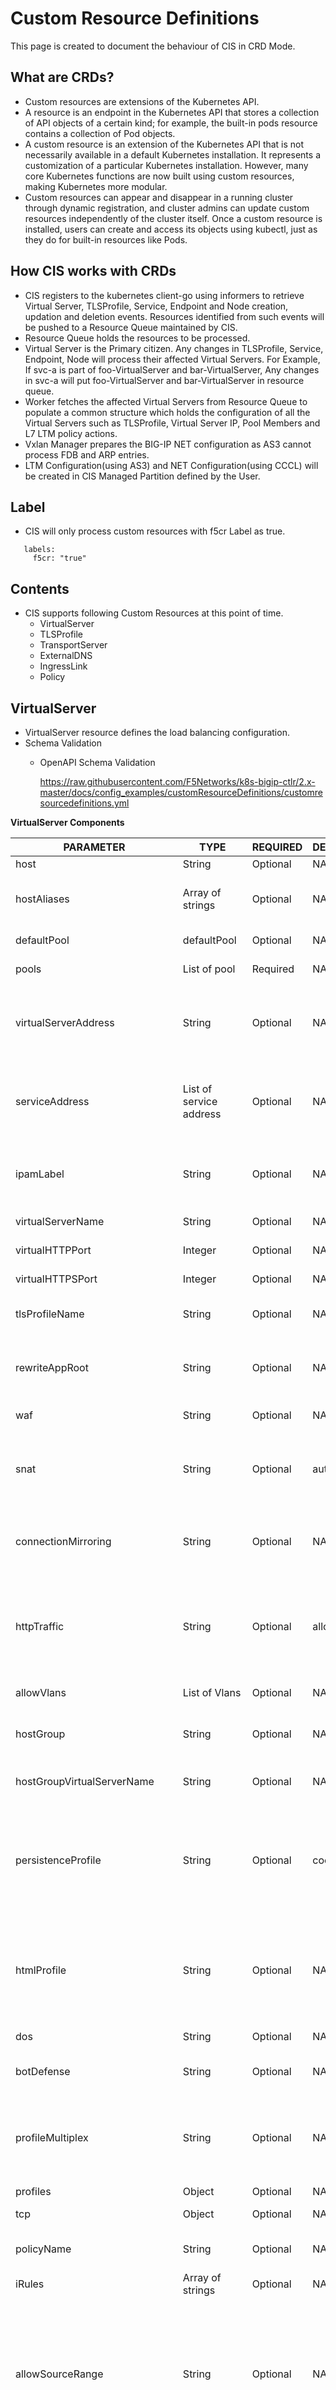 # Custom Resource Definitions 

This page is created to document the behaviour of CIS in CRD Mode.  

## What are CRDs? 

* Custom resources are extensions of the Kubernetes API. 
* A resource is an endpoint in the Kubernetes API that stores a collection of API objects of a certain kind; for example, the built-in pods resource contains a collection of Pod objects.
* A custom resource is an extension of the Kubernetes API that is not necessarily available in a default Kubernetes installation. It represents a customization of a particular Kubernetes installation. However, many core Kubernetes functions are now built using custom resources, making Kubernetes more modular.
*  Custom resources can appear and disappear in a running cluster through dynamic registration, and cluster admins can update custom resources independently of the cluster itself. Once a custom resource is installed, users can create and access its objects using kubectl, just as they do for built-in resources like Pods.

## How CIS works with CRDs

* CIS registers to the kubernetes client-go using informers to retrieve Virtual Server, TLSProfile, Service, Endpoint and Node creation, updation and deletion events. Resources identified from such events will be pushed to a Resource Queue maintained by CIS.
* Resource Queue holds the resources to be processed.
* Virtual Server is the Primary citizen. Any changes in TLSProfile, Service, Endpoint, Node will process their affected Virtual Servers. For Example, If svc-a is part of foo-VirtualServer and bar-VirtualServer, Any changes in svc-a will put foo-VirtualServer and bar-VirtualServer in resource queue.
* Worker fetches the affected Virtual Servers from Resource Queue to populate a common structure which holds the configuration of all the Virtual Servers such as TLSProfile, Virtual Server IP, Pool Members and L7 LTM policy actions.
* Vxlan Manager prepares the BIG-IP NET configuration as AS3 cannot process FDB and ARP entries.
* LTM Configuration(using AS3) and NET Configuration(using CCCL) will be created in CIS Managed Partition defined by the User.


## Label
* CIS will only process custom resources with f5cr Label as true. 
```
   labels:
     f5cr: "true"  
```

## Contents
* CIS supports following Custom Resources at this point of time.
  - VirtualServer
  - TLSProfile
  - TransportServer
  - ExternalDNS
  - IngressLink
  - Policy

## VirtualServer
   * VirtualServer resource defines the load balancing configuration.
   * Schema Validation
     - OpenAPI Schema Validation
     
        https://raw.githubusercontent.com/F5Networks/k8s-bigip-ctlr/2.x-master/docs/config_examples/customResourceDefinitions/customresourcedefinitions.yml


**VirtualServer Components**

| PARAMETER                        | TYPE                          | REQUIRED  | DEFAULT | DESCRIPTION                                                                                                                                                                                                      |
|----------------------------------|-------------------------------|-----------|---------|------------------------------------------------------------------------------------------------------------------------------------------------------------------------------------------------------------------|
| host                             | String                        | Optional  | NA      | Virtual Host                                                                                                                                                                                                     |
| hostAliases                      | Array of strings              | Optional  | NA      | Additional host names for a virtual server apart from the primary host                                                                                                                                           |
| defaultPool                      | defaultPool                   | Optional  | NA      | Default BIG-IP Pool for virtual server                                                                                                                                                                           |
| pools                            | List of pool                  | Required  | NA      | List of BIG-IP Pool members                                                                                                                                                                                      |
| virtualServerAddress             | String                        | Optional  | NA      | IP4/IP6 Address of BIG-IP Virtual Server. IP address can also be replaced by a reference to a Service_Address.                                                                                                   |
| serviceAddress                   | List of service address       | Optional  | NA      | Service address definition allows you to add a number of properties to your (virtual) server address                                                                                                             |
| ipamLabel                        | String                        | Optional  | NA      | IPAM label name for IP address management which is map to ip-range in IPAM controller deployment.                                                                                                                |
| virtualServerName                | String                        | Optional  | NA      | Custom name of BIG-IP Virtual Server                                                                                                                                                                             |
| virtualHTTPPort                  | Integer                       | Optional  | NA      | Specify HTTP port for the Virutal Server                                                                                                                                                                         |
| virtualHTTPSPort                 | Integer                       | Optional  | NA      | Specify HTTPS port for the Virtual Server                                                                                                                                                                        |
| tlsProfileName                   | String                        | Optional  | NA      | Describes the TLS profile Name for BIG-IP Virtual Server                                                                                                                                                         |
| rewriteAppRoot                   | String                        | Optional  | NA      | Rewrites the path in the HTTP Header (and Redirects) from \"/" (root path) to specifed path                                                                                                                      |
| waf                              | String                        | Optional  | NA      | Reference to WAF policy on BIG-IP                                                                                                                                                                                |
| snat                             | String                        | Optional  | auto    | Reference to SNAT pool on BIG-IP. The supported values are ``none``, ``auto``, ``self`` and the BIG-IP SNATPool path.                                                                                            |
| connectionMirroring              | String                        | Optional  | NA      | Controls connection-mirroring for high-availability.allowed value is "none" or "L4"                                                                                                                              |
| httpTraffic                      | String                        | Optional  | allow   | Configure behavior of HTTP Virtual Server. The allowed values are: allow: allow HTTP (default), none: only HTTPs, redirect: redirect HTTP to HTTPS.                                                              |
| allowVlans                       | List of Vlans                 | Optional  | NA      | list of Vlan objects to allow traffic from                                                                                                                                                                       |  
| hostGroup                        | String                        | Optional  | NA      | Label to group virtualservers with different host names into one in BIG-IP.                                                                                                                                      |
| hostGroupVirtualServerName       | String                        | Optional  | NA      | Custom name of BIG-IP Virtual Server when hostGroup exists.                                                                                                                                                      |
| persistenceProfile               | String                        | Optional  | cookie  | CIS uses the AS3 default persistence profile. VirtualServer CRD resource takes precedence over Policy CRD. Allowed values are existing BIG-IP Persistence profiles.                                              |
| htmlProfile                      | String                        | Optional  | NA      | Pathname of existing BIG-IP HTML profile. VirtualServer CRD resource takes precedence over Policy CRD. Allowed values are existing BIG-IP HTML profiles.                                                         |
| dos                              | String                        | Optional  | NA      | Pathname of existing BIG-IP DoS policy.                                                                                                                                                                          |
| botDefense                       | String                        | Optional  | NA      | Pathname of existing BIG-IP botDefense policy.                                                                                                                                                                   |
| profileMultiplex                 | String                        | Optional  | NA      | CIS uses the AS3 default profileMultiplex profile. Allowed values are existing BIG-IP profileMultiplex profiles.                                                                                                 |
| profiles                         | Object                        | Optional  | NA      | BIG-IP TCP Profiles.                                                                                                                                                                                             |
| tcp                              | Object                        | Optional  | NA      | BIG-IP TCP client and server profiles.                                                                                                                                                                           |
| policyName                       | String                        | Optional  | NA      | Name of Policy CRD to attach profiles/policies defined in it.                                                                                                                                                    |
| iRules                           | Array of strings              | Optional  | NA      | iRules to be attached to the VirtualServer.                                                                                                                                                                      |
| allowSourceRange                 | String                        | Optional  | NA      | Comma-separated list of CIDR addresses to allow inbound to services corresponding to VirtualServer CRD. Allowed values are comma-separated, CIDR formatted, IP addresses. For example: ``1.2.3.4/32,2.2.2.0/24`` |
| httpMrfRoutingEnabled            | boolean                       | 	Optional | false   | Specifies whether to use the HTTP message routing framework (MRF) functionality. This property is available on BIGIP 14.1 and above.                                                                             |
| additionalVirtualServerAddresses | List of virtualserver address | Optional  | NA      | List of virtual addresses additional to virtualServerAddress where virtual will be listening on.Uses AS3 virtualAddresses param to expose Virtual server which will listen to each IP address in list            |
| partition                        | String                        | Optional  | NA      | bigip partition                                                                                                                                                                                                  |
| hostPersistence                  | Object                        | Optional  | NA      | Persist session rule action will be added to the VS Policy based on the host. Allowed values are existing BIG-IP Persist session                                                                                 |
| bigipRouteDomain                 | Integer                       | Optional  | 0       | Appends route domain to the virtual addresses of the BigIP and is not supported in cluster mode
| profileAdapt                 | Object                       | Optional  | NA       | BIG-IP Adapt profile for Virtual Server
                                                                                        |

**Note**:
   * **hostGroupVirtualServerName** will be considered only when the hostGroup is provided in the Virtual Server. 
     If you want to set the hostGroupVirtualServerName for the existing Virtual Servers, please delete those 
     Virtual Servers from the Kubernetes/Openshift cluster and re-apply the Virtual Servers with the hostGroupVirtualServerName. 
     And please make sure that hostGroupVirtualServerName is same across a hostGroup in Virtual Servers. Virtual Servers 
     which are in same hostGroup and using hostGroupVirtualServerName, do not get updated unless all the Virtual Servers 
     have same hostGroupVirtualServerName.


**Default Pool Components**

| PARAMETER           | TYPE              | REQUIRED | DEFAULT     | DESCRIPTION                                                                                                                             |
|---------------------|-------------------|----------|-------------|-----------------------------------------------------------------------------------------------------------------------------------------|
| service             | String            | Required | NA          | Service deployed in kubernetes cluster                                                                                                  |
| serviceNamespace    | String            | Optional | NA          | Namespace of service, define it if service is present in a namespace other than the one where Virtual Server Custom Resource is present |
| servicePort         | Integer or String | Required | NA          | Port to access Service.Could be service port, service port name or targetPort of the service                                            |                                                                                |
| loadBalancingMethod | String            | Optional | round-robin | Allowed values are existing BIG-IP Load Balancing methods for pools.                                                                    |
| nodeMemberLabel     | String            | Optional | NA          | List of Nodes to consider in NodePort Mode as BIG-IP pool members. This Option is only applicable for NodePort Mode                     |
| monitors            | monitor           | Optional | NA          | Specifies multiple monitors for VS Pool                                                                                                 |
| serviceDownAction   | String            | Optional | none        | Specifies connection handling when member is non-responsive                                                                             |
| reselectTries       | Integer           | Optional | 0           | Maximum number of attempts to find a responsive member for a connection                                                                 |
| reference           | String            | Required | NA          | Allowed values are **bigip** or **service**                                                                                             |
| name                | String            | Optional | NA          | pool name or reference to the pool name existing on bigip                                                                               |

**Pool Components**

| PARAMETER           | TYPE                                | REQUIRED | DEFAULT     | DESCRIPTION                                                                                                                             |
|---------------------|-------------------------------------|----------|-------------|-----------------------------------------------------------------------------------------------------------------------------------------|
| name                | String                              | Optional | NA          | pool name                                                                                                                               |
| path                | String                              | Required | NA          | Path to access the service                                                                                                              |
| service             | String                              | Required | NA          | Service deployed in kubernetes cluster                                                                                                  |
| waf                 | String                              | Optional | NA          | Reference to WAF policy on BIG-IP                                                                                                       |
| loadBalancingMethod | String                              | Optional | round-robin | Allowed values are existing BIG-IP Load Balancing methods for pools.                                                                    |
| nodeMemberLabel     | String                              | Optional | NA          | List of Nodes to consider in NodePort Mode as BIG-IP pool members. This Option is only applicable for NodePort Mode                     |
| servicePort         | Integer or String                   | Required | NA          | Port to access Service.Could be service port, service port name or targetPort of the service                                            |                                                                                |
| monitor             | monitor                             | Optional | NA          | Health Monitor to check the health of Pool Members                                                                                      |
| monitors            | monitor                             | Optional | NA          | Specifies multiple monitors for VS Pool                                                                                                 |
| minimumMonitors     | Integer or String | Optional | 1          | Member is down when fewer than minimum monitors report it healthy. Specify ‘all’ to require all monitors to be up.                          |
| rewrite             | String                              | Optional | NA          | Rewrites the path in the HTTP Header while submitting the request to pool members                                                       |
| serviceNamespace    | String                              | Optional | NA          | Namespace of service, define it if service is present in a namespace other than the one where Virtual Server Custom Resource is present |
 | serviceDownAction   | String                              | Optional | none        | Specifies connection handling when member is non-responsive                                                                             |
| reselectTries       | Integer                             | Optional | 0           | Maximum number of attempts to find a responsive member for a connection                                                                 |
| hostRewrite         | String                              | Optional | NA          | Rewrites the hostname http header while submitting the request to pool members                                                          |
| weight              | Integer                             | Optional | NA          | weight allocated to service A in AB deployment                                                                                          |
| alternateBackends   | List of backends for A/B deployment | Optional | NA          | List of alternate backends for AB deployment                                                                                            |

**Note**: **monitors** take priority over **monitor** if both are provided in VS spec.

**alternateBackends Components**

| PARAMETER        | TYPE    | REQUIRED | DEFAULT | DESCRIPTION                                                                                   |
|------------------|---------|----------|---------|-----------------------------------------------------------------------------------------------|
| service          | String  | Required | NA      | service name for alternate backend                                                            |
| serviceNamespace | String  | Optional | NA      | namespace of the backend service if its present in namespace different than virtual server CR |
| weight           | Integer | Optional | 100     | weight allocated for the alternate backend service                                            |

**Service_Address Components**

| PARAMETER | TYPE | REQUIRED | DEFAULT | DESCRIPTION                                                                                                            |
| ------ | ------ | ------ | ------ |------------------------------------------------------------------------------------------------------------------------|
| arpEnabled | Boolean | Optional | true | If true (default), the system services ARP requests on this address                                                    |
| icmpEcho | String | Optional | “enable” | If enabled, the system answers ICMP echo requests on this address. Values: “enable”, “disable”, “selective”            |
| routeAdvertisement | String | Optional | “disable” | If enabled, the route is advertised. Values: “enable”, “disable”, “selective”, “always”, “any”, “all”                  |
| spanningEnabled | Boolean | Optional | false | If true, this enables all BIG-IP systems in device group to listen for and process traffic on the same virtual address |
| trafficGroup | String | Optional | "default" | Specifies the traffic group which the Service_Address belongs.                                                         |

**Health Monitor**

| PARAMETER  | TYPE   | REQUIRED | DEFAULT   | DESCRIPTION                                                                                                                         |
|------------|--------|----------|-----------|-------------------------------------------------------------------------------------------------------------------------------------|
| type       | String | Required | NA        | http, https or tcp                                                                                                                  |
| send       | String | Required | “GET /rn” | HTTP request string to send.                                                                                                        |
| recv       | String | Optional | NA        | String or RegEx pattern to match in first 5,120 bytes of backend response.                                                          |
| interval   | Int    | Required | 5         | Seconds between health queries                                                                                                      |
| timeout    | Int    | Optional | 16        | Seconds before query fails                                                                                                          |
| targetPort | Int    | Optional | 0         | port (if any) monitor should probe ,if 0 (default) then pool member port is used.Translates to "Alias Service Port" on BIG-IP pool. |
| name       | String | Required | NA        | Reference to health monitor name existing on bigip                                                                                  |
| reference  | String | Required | NA        | Value should be bigip for referencing custom monitor on bigip                                                                       |
| sslProfile | String | Optional | NA        | sslProfile to attach to custom https monitor created on BIGIP.Applicable only for type "https" monitor                              |

**TCP Profile Components**

| PARAMETER   | TYPE    | REQUIRED | DEFAULT     | DESCRIPTION                                                                                   |
|-------------|---------|----------|-------------|-----------------------------------------------------------------------------------------------|
| client      | String  | Required | Custom_TCP  | CIS uses the AS3 default TCP client profile. Allowed values are existing BIG-IP TCP Client profiles.|
| server      | String  | Optional | NA          | Allowed values are existing BIG-IP TCP Server profiles. **Note: Server TCP Profile can only be used along with Client profile.**|

**Note**:
* monitor can be a reference to existing helathmonitor on bigip in which case, name and reference are required parameters.
* For creating health monitor object on bigip with UserInput type, send, interval are required parameters.

**hostPersistence Components**
| PARAMETER        | TYPE    | REQUIRED | DEFAULT | DESCRIPTION                                                                                   |
|------------------|---------|----------|---------|-----------------------------------------------------------------------------------------------|
| method             | String  | Optional | NA      | Allowed values are existing BIG-IP Persist session values.                                  |
| metaData           | Object  | Optional | NA      | Attributes to be configured based on the hostPersistence Method.                            |

**hostPersistence metaData Params**
| PARAMETER        | TYPE    | REQUIRED FOR PERSIST METHODS | DEFAULT | DESCRIPTION                                                                                   |
|------------------|---------|----------------------|---------|-----------------------------------------------------------------------------------------------|
| name             | String  | cookieInsert, cookieRewrite, cookiePassive, cookieHash | NA      | Name of cookie                                                            |
| key              | String  | universal, hash, carp | NA      | The key to use.          |
| netmask          | String  | sourceAddress, destinationAddress | NA      | Network mask                              |
| timeout          | Integer | sourceAddress, destinationAddress, universal, carp, hash, cookieHash | NA      | Timeout value in seconds                              |
| expiry           | String  | cookieInsert, cookieRewrite | NA      | Expiration duration expressed as [Nd][HH:MM[:SS]]                              |
| offset           | Integer | cookieHash | NA      | Offset into hash                              |
| length           | Integer | cookieHash | NA      | Substring length                              |


**Note**
  * hostPersistence will be configured when host is present in the Virtual Server CR.
  * method value none will disable the persistence for the respective host.
  * MetaData params should be configured as per the Method name.


**Adapt Profile Components**
| PARAMETER        | TYPE    | REQUIRED | DEFAULT | DESCRIPTION                                                                                   |
|------------------|---------|----------|---------|-----------------------------------------------------------------------------------------------|
| request             | String  | Optional | NA      | Reference to existing request adapt profile on BIG-IP.                                  |
| response           | String  | Optional | NA      | Reference to existing response adapt profile on BIG-IP.                            |

**Note**
  * profileAdapt in Virtual Server CR takes precedence over profileAdapt in Policy CR.


### Examples

   https://github.com/F5Networks/k8s-bigip-ctlr/tree/2.x-master/docs/config_examples/customResource/VirtualServer

   
## TLSProfile
   * TLSProfile is used to specify the TLS termination for a single/list of services in a VirtualServer Custom Resource. TLS termination relies on SNI. Any non-SNI traffic received on port 443 may result in connection issues. 
   * TLSProfile can be created either with certificates stored as k8s secrets or can be referenced to profiles existing in BIG-IP
   * Schema Validation
     - OpenAPI Schema Validation
     
        https://raw.githubusercontent.com/F5Networks/k8s-bigip-ctlr/2.x-master/docs/config_examples/customResourceDefinitions/customresourcedefinitions.yml


**TLSProfile Components**

| PARAMETER       | TYPE           | REQUIRED | DEFAULT | DESCRIPTION                                                                                                                                                   |
|-----------------|----------------|----------|---------|---------------------------------------------------------------------------------------------------------------------------------------------------------------|
| termination     | String         | Required | NA      | Termination on BIG-IP Virtual Server. Allowed options are [edge, reencrypt, passthrough]                                                                      |
| clientSSL       | String         | Required | NA      | Single ClientSSL Profile on the BIG-IP OR a kubernetes secret.                                                                                                |
| clientSSLs      | List of string | Required | NA      | Multiple ClientSSL Profiles on the BIG-IP OR list of kubernetes secrets.                                                                                      |
| serverSSL       | String         | Optional | NA      | Single ServerSSL Profile on the BIG-IP OR a kubernetes secret.                                                                                                |
| serverSSLs      | List of string | Optional | NA      | Multiple ServerSSL Profiles on the BIG-IP OR list of kubernetes secrets.                                                                                      |
| reference       | String         | Required | NA      | Describes the location of profile, BIG-IP,k8s Secrets or mix of serverssl from bigip refernce and clientssl from secret.Allowed values: [bigip,secret,hybrid] |
| clientSSLParams | Object         | Optional | NA      | List of settings that needs to be applied to clientSSL custom profiles created by CIS through reference secret                                                |
| serverSSLParams | Object         | Optional | NA      | List of settings that needs to be applied to serverSSL custom profiles created by CIS through reference secret                                                |

**Note**:
* If reference in tls spec is set to hybrid, profileReference in clientSSLParams and serverSSLParams are used to define profile reference for clientSSL and serverSSL respectively.

**ClientSSLParams**

| PARAMETER            | TYPE    | REQUIRED | DEFAULT | DESCRIPTION                                                                                                                                  |
|----------------------|---------|----------|---------|----------------------------------------------------------------------------------------------------------------------------------------------|
| renegotiationEnabled | Boolean | Optional | true    | If false, disables renegotiation on the custom clientssl profile created by CIS through reference secret.                                    |
| profileReference     | String  | Optional | NA      | Allowed values: [bigip, secret]. If reference in tls spec is set to hybrid, this parameter is used to define profile reference for clientSSL |

**ServerSSLParams**

| PARAMETER            | TYPE    | REQUIRED | DEFAULT | DESCRIPTION                                                                                                                                  |
|----------------------|---------|----------|---------|----------------------------------------------------------------------------------------------------------------------------------------------|
| renegotiationEnabled | Boolean | Optional | true    | If false, disables renegotiation on the custom serverssl profile created by CIS through reference secret.                                    |
| profileReference     | String  | Optional | NA      | Allowed values: [bigip, secret]. If reference in tls spec is set to hybrid, this parameter is used to define profile reference for serverSSL |

**Note**:
* CIS has a 1:1 mapping for a domain(CommonName) and BIG-IP-VirtualServer.
* User can create any number of custom resources for a single domain. For example, User is flexible to create 2 VirtualServers with 
different terminations(for same domain), one with edge and another with re-encrypt. Todo this he needs to create two VirtualServers one with edge TLSProfile and another with re-encrypt TLSProfile.
  - Both the VirutalServers should be created with same virtualServerAddress
* Single or Group of VirtualServers(with same virtualServerAddress) will be created as one common BIG-IP-VirtualServer.
* If user want to update secure virtual (TLS Virtual) server to insecure virtual (non-TLS server) server. User needs to delete the secure virtual server first and create a new virtual server.

### Examples

   https://github.com/F5Networks/k8s-bigip-ctlr/tree/2.x-master/docs/config_examples/customResource/VirtualServerWithTLSProfile

## TransportServer
   * TransportServer resource expose non-HTTP traffic configuration for a virtual server address in BIG-IP.
   * Schema Validation
     - OpenAPI Schema Validation
     
        https://raw.githubusercontent.com/F5Networks/k8s-bigip-ctlr/2.x-master/docs/config_examples/customResourceDefinitions/customresourcedefinitions.yml


**TransportServer Components**

| PARAMETER            | TYPE                    | REQUIRED | DEFAULT                      | DESCRIPTION                                                                                                                                                                                                                                  |
|----------------------|-------------------------|----------|------------------------------|----------------------------------------------------------------------------------------------------------------------------------------------------------------------------------------------------------------------------------------------|
| pool                 | pool                    | Required | NA                           | BIG-IP Pool member                                                                                                                                                                                                                           |
| virtualServerAddress | String                  | Optional | NA                           | IPv4/IPv6 IP Address of BIG-IP Virtual Server. IP address can also be replaced by a reference to a Service_Address.                                                                                                                          |
| ipamLabel            | String                  | Optional | NA                           | IPAM label name for IP address management which is map to ip-range in IPAM controller deployment.                                                                                                                                            |
| hostGroup            | String                  | Optional | NA                           | To leverage the IP from VS CR using the same VS HostGroup name and Vice-versa.                                                                                                                                                               |
| policyName           | String                  | Optional | NA                           | Name of Policy CRD to attach profiles/policies defined in it.                                                                                                                                                                                |
| serviceAddress       | List of service address | Optional | NA                           | Service address definition allows you to add a number of properties to your (virtual) server address                                                                                                                                         |
| virtualServerPort    | String                  | Required | NA                           | Port Address of BIG-IP Virtual Server                                                                                                                                                                                                        |
| virtualServerName    | String                  | Optional | NA                           | Custom name of BIG-IP Virtual Server                                                                                                                                                                                                         |
| type                 | String                  | Optional | tcp                          | "tcp", "udp" or "sctp" L4 transport server type                                                                                                                                                                                              |
| mode                 | String                  | Required | NA                           | "standard" or "performance". A Standard mode transport server processes connections using the full proxy architecture. A Performance mode transport server uses FastL4 packet-by-packet TCP behavior.                                        |
| snat                 | String                  | Optional | auto                         |  The supported values are ``none``, ``auto``, ``self`` and the BIGIP SNATPool path.                                                                                                                                            |
| connectionMirroring  | String                  | Optional | NA                           | Controls connection-mirroring for high-availability.allowed value is "none" or "L4"                                                                                                                                                          |
| allowVlans           | List of Vlans           | Optional | Allow traffic from all VLANS | list of Vlan objects to allow traffic from                                                                                                                                                                                                   |
| host                 | String                  | Optional | NA                           | HostName of the Virtual Server                                                                                                                                                                                                               |
| iRules               | List of iRules Optional | Optional | NA                           | List of iRules to attach. Example:["/Common/my-irule"]                                                                                                                                                                                       |
| persistenceProfile   | String                  | Optional | source-address               | CIS uses the AS3 default persistence profile. TransportServer CRD resource takes precedence over Policy CRD. Allowed values are existing BIG-IP Persistence profiles.                                                                        |
| dos                  | String                  | Optional | NA                           | Pathname of existing BIG-IP DoS policy.                                                                                                                                                                                                      |
| profiles             | Object                  | Optional | NA                           | BIG-IP TCP Profiles.                                                                                                                                                                                                                         |
| tcp                  | Object                  | Optional | NA                           | BIG-IP TCP client and server profiles.                                                                                                                                                                                                       |
| profileL4            | String                  | Optional | basic                        | The default value is ``basic`` but it is not configurable if the profileL4 spec is not included in TS or Policy CR. Transport CRD resource takes precedence over Policy CRD resource. Allowed values are existing BIG-IP profileL4 profiles. |
| partition            | String                  | Optional | NA                           | bigip partition                                                                                                                                                                                                                              |
| bigipRouteDomain                 | Integer                       | Optional  | 0       | Appends route domain to the virtual addresses of the BigIP and is not supported in cluster mode
                                                            |

**Pool Components**

| PARAMETER | TYPE    | REQUIRED | DEFAULT | DESCRIPTION                                        |
| ------ |---------| ------ | ------ |----------------------------------------------------|
| service | String  | Required | NA | Service deployed in kubernetes cluster             |
| servicePort | Integer or String  | Required | NA | Port to access Service.Could be service port, service port name or targetPort of the service|
| monitor | monitor  | Optional | NA | Health Monitor to check the health of Pool Members |
| monitors | monitor | Optional | NA | Specifies multiple monitors for TS Pool            |
| loadBalancingMethod  | String  | Optional | round-robin      | Allowed values are existing BIG-IP Load Balancing methods for pools.|
| nodeMemberLabel  | String  | Optional | NA      | List of Nodes to consider in NodePort Mode as BIG-IP pool members. This Option is only applicable for NodePort Mode                     |
| serviceDownAction | String  | Optional | none    | Specifies connection handling when member is non-responsive                                                                             |
| reselectTries | Integer | Optional | 0       | Maximum number of attempts to find a responsive member for a connection                                                                 |
| serviceNamespace | String  | Optional | NA      | Namespace of service, define it if service is present in a namespace other than the one where transport Server Custom Resource is present |

**Note**: **monitors** take priority over **monitor** if both are provided in TS spec.

**Service_Address Components**

| PARAMETER | TYPE | REQUIRED | DEFAULT | DESCRIPTION |
| ------ | ------ | ------ | ------ | ------ |
| arpEnabled | Boolean | Optional | true |  If true (default), the system services ARP requests on this address |
| icmpEcho | String | Optional | “enable” | If true (default), the system answers ICMP echo requests on this address. Values: “enable”, “disable”, “selective” |
| routeAdvertisement | String | Optional | “disable” | If true, the route is advertised. Values: “enable”, “disable”, “selective”, “always”, “any”, “all” |
| spanningEnabled | Boolean | Optional | false | Enable all BIG-IP systems in device group to listen for and process traffic on the same virtual address |
| trafficGroup | String | Optional | "default" | Specifies the traffic group which the Service_Address belongs. |

**TCP Profile Components**

| PARAMETER   | TYPE    | REQUIRED | DEFAULT     | DESCRIPTION                                                                                   |
|-------------|---------|----------|-------------|-----------------------------------------------------------------------------------------------|
| client      | String  | Required | Custom_TCP  | CIS uses the AS3 default TCP client profile. Allowed values are existing BIG-IP TCP Client profiles.|
| server      | String  | Optional | NA          | Allowed values are existing BIG-IP TCP Server profiles. **Note: Server TCP Profile can only be used along with Client profile.**|


**Health Monitor**

| PARAMETER | TYPE | REQUIRED | DEFAULT | DESCRIPTION |
| ------ | ------ | ------ | ------ | ------ |
| type | String | Required | NA |  http or https |
| interval | Int | Required | 5 | Seconds between health queries |
| timeout | Int | Optional | 16 | Seconds before query fails |
| targetPort | Int | Optional | 0 | Port (if any) monitor should probe ,if 0 (default) then pool member port is used.Translates to "Alias Service Port" on BIG-IP pool.  |
| name | String | Required | NA | Refrence to health monitor name existing on bigip|
| reference | String  | Required | NA | Value should be bigip for referencing custom monitor on bigip|

**Note**:
* monitor can be a reference to existing helathmonitor on bigip in which case, name and reference are required parameters.
* For creating health monitor object on bigip with UserInput type, send, interval are required parameters.

### Examples

   https://github.com/F5Networks/k8s-bigip-ctlr/tree/2.x-master/docs/config_examples/customResource/TransportServer

## ExternalDNS
   * ExternalDNS CRD's allows you to control DNS records dynamically via Kubernetes/OSCP resources in a DNS provider-agnostic way.
   * Schema Validation
     - OpenAPI Schema Validation
     
        https://raw.githubusercontent.com/F5Networks/k8s-bigip-ctlr/2.x-master/docs/config_examples/customResourceDefinitions/customresourcedefinitions.yml


**ExternalDNS Components**

| PARAMETER | TYPE | REQUIRED | DEFAULT     | DESCRIPTION                           |
| ------ | ------ |----------|-------------|---------------------------------------|
| domainName | String | Required | NA          | Domain name of virtual server CRD     |
| dnsRecordType | String | Required | A           | DNS record type                       |
| clientSubnetPreferred | boolean | Optional | false       | Client Subnet Preferred flag          |
| loadBalancerMethod | String | Required | round-robin | Load balancing method for DNS traffic |
| pools | pool | Optional | NA          | GTM Pools                             |

**Pool Components**

| PARAMETER         | TYPE    | REQUIRED | DEFAULT       | DESCRIPTION                                                                                                |
|-------------------|---------|----------|---------------|------------------------------------------------------------------------------------------------------------|
| name              | String  | Required | NA            | Name of the GSLB pool                                                                                      |
| dnsRecordType     | String  | Optional | NA            | DNS record type                                                                                            |
| order             | Integer | Optional | NA            | Priority order of wideIP pool members (effective when used with Global Availability load balancing method) |
| loadBalanceMethod | String  | Optional | round-robin   | Load balancing method for DNS traffic                                                                      |
| lbModeFallback    | String  | Optional | return-to-dns | Load balancing mode that the system uses if preferred and alternate loadbalancing modes are unsuccessful   |
| dataServerName    | String  | Required | NA            | Name of the GSLB server on BIG-IP (i.e. /Common/SiteName)                                                  |
| monitor           | Monitor | Optional | NA            | Monitor for GSLB Pool                                                                                      |
| monitors          | Monitor | Optional | NA            | Specifies multiple monitors for GSLB Pool                                                                  |
| ratio             | Integer | Optional | 1             | Ratio weight assigned to GSLB pool                                                                         |



**Note**: The user needs to mention the same GSLB DataServer Name to dataServerName field, which is created on the BIG-IP common partition.

**GSLB Monitor Components**

| PARAMETER | TYPE | REQUIRED | DEFAULT | DESCRIPTION |
| ------ | ------ | ------ | ------ | ------ |
| type | String | Required | NA |  http or https |
| send | String | Required | NA | Send string for monitor i.e. "GET /health  HTTP/1.1\r\nHOST: example.com\r\n" |
| recv | String | Optional | NA | Receive string and can be empty |
| interval | Int | Required | 5 | Seconds between health queries |
| timeout | Int | Optional | 16 | Seconds before query fails |

Refer https://github.com/F5Networks/k8s-bigip-ctlr/blob/2.x-master/docs/config_examples/customResource/ExternalDNS/README.md 

**Note**: 
* To set up external DNS using BIG-IP GTM user needs to first manually configure GSLB → Datacenter and GSLB → Server on BIG-IP common partition.
* CIS deployment parameter `--gtm-bigip-url`, `--gtm-bigip-username`, `--gtm-bigip-password` and `--gtm-credentials-directory` can be used to configure External DNS. [See Documentation](https://clouddocs.f5.com/containers/latest/userguide/cis-installation.html)

Known Issues:
* CIS does not update the GSLB pool members when virtual server CRD's virtualServerAddress is updated or virtual server CRD is deleted for a domain.

### Examples

   https://github.com/F5Networks/k8s-bigip-ctlr/tree/2.x-master/docs/config_examples/customResource/ExternalDNS


## IngressLink

Refer https://github.com/F5Networks/k8s-bigip-ctlr/tree/2.x-master/docs/config_examples/customResource/IngressLink/README.md

## Policy CRD 

Refer https://github.com/F5Networks/k8s-bigip-ctlr/tree/2.x-master/docs/config_examples/customResource/Policy


# Note
* “--custom-resource-mode=true” deploys CIS in Custom Resource Mode. [See Documentation](https://clouddocs.f5.com/containers/latest/userguide/cis-installation.html)
* CIS does not watch for ingress/routes/configmaps when deployed in CRD Mode.
* CIS does not support combination of CRDs with any of Ingress/Routes and Configmaps.

# IP address management using the IPAM controller

CIS can manage the virtual server address for VS and TS using the IPAM controller. The IPAM controller is a container provided by F5 for IP address management and it runs in parallel to the F5 ingress controller a pod in the Kubernetes/Openshift cluster. You can use the F5 IPAM controller to automatically allocate IP addresses to Virtual Servers, Transport Servers from a specified IP address range. You can specify this IP range in the IPAM Controller deployment file while deploying the IPAM controller.

Specify the IPAM label `--ipamLabel` as an argument in VS and TS CRD.
Example: `--ipamLabel="Prod"`

[See Documentation](https://clouddocs.f5.com/containers/latest/userguide/ipam/) 

